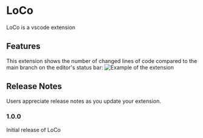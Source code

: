 # LoCo

LoCo is a vscode extension
## Features

This extension shows the number of changed lines of code compared to the main branch on the editor's status bar:
![Example of the extension](https://cdn.elbarae.me/loco-screenshot.png "Example of the extension")

## Release Notes

Users appreciate release notes as you update your extension.

### 1.0.0

Initial release of LoCo
